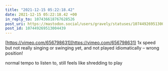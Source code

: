 ```yaml
---
title: "2021-12-15 05:22:18.42"
date: 2021-12-15 05:22:18.42 +00
in_reply_to: 107436618767628526
post_uri: https://mastodon.social/users/gravely/statuses/107449269513004439
post_id: 107449269513004439
---
```

[https://vimeo.com/656798631](https://vimeo.com/656798631) 1x speed but not really singing or swinging yet, and not played idiomatically – wrong position!

normal tempo to listen to, still feels like shredding to play


